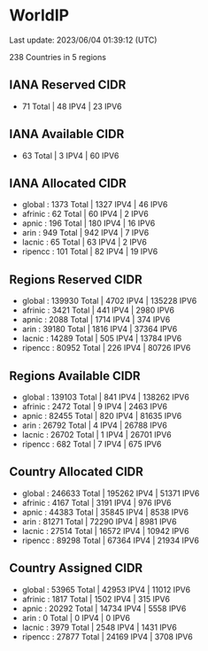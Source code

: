 # WorldIP

Last update: 2023/06/04 01:39:12 (UTC)

238 Countries in 5 regions

## IANA Reserved CIDR

- 71 Total | 48 IPV4 | 23 IPV6

## IANA Available CIDR

- 63 Total | 3 IPV4 | 60 IPV6

## IANA Allocated CIDR

- global : 1373 Total | 1327 IPV4 | 46 IPV6
- afrinic : 62 Total | 60 IPV4 | 2 IPV6
- apnic : 196 Total | 180 IPV4 | 16 IPV6
- arin : 949 Total | 942 IPV4 | 7 IPV6
- lacnic : 65 Total | 63 IPV4 | 2 IPV6
- ripencc : 101 Total | 82 IPV4 | 19 IPV6

## Regions Reserved CIDR

- global : 139930 Total | 4702 IPV4 | 135228 IPV6
- afrinic : 3421 Total | 441 IPV4 | 2980 IPV6
- apnic : 2088 Total | 1714 IPV4 | 374 IPV6
- arin : 39180 Total | 1816 IPV4 | 37364 IPV6
- lacnic : 14289 Total | 505 IPV4 | 13784 IPV6
- ripencc : 80952 Total | 226 IPV4 | 80726 IPV6

## Regions Available CIDR

- global : 139103 Total | 841 IPV4 | 138262 IPV6
- afrinic : 2472 Total | 9 IPV4 | 2463 IPV6
- apnic : 82455 Total | 820 IPV4 | 81635 IPV6
- arin : 26792 Total | 4 IPV4 | 26788 IPV6
- lacnic : 26702 Total | 1 IPV4 | 26701 IPV6
- ripencc : 682 Total | 7 IPV4 | 675 IPV6

## Country Allocated CIDR

- global : 246633 Total | 195262 IPV4 | 51371 IPV6
- afrinic : 4167 Total | 3191 IPV4 | 976 IPV6
- apnic : 44383 Total | 35845 IPV4 | 8538 IPV6
- arin : 81271 Total | 72290 IPV4 | 8981 IPV6
- lacnic : 27514 Total | 16572 IPV4 | 10942 IPV6
- ripencc : 89298 Total | 67364 IPV4 | 21934 IPV6

## Country Assigned CIDR

- global : 53965 Total | 42953 IPV4 | 11012 IPV6
- afrinic : 1817 Total | 1502 IPV4 | 315 IPV6
- apnic : 20292 Total | 14734 IPV4 | 5558 IPV6
- arin : 0 Total | 0 IPV4 | 0 IPV6
- lacnic : 3979 Total | 2548 IPV4 | 1431 IPV6
- ripencc : 27877 Total | 24169 IPV4 | 3708 IPV6
